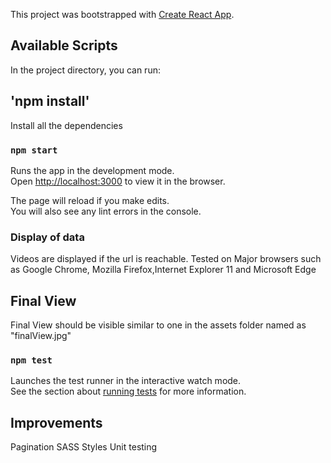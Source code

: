 This project was bootstrapped with [Create React App](https://github.com/facebook/create-react-app).

## Available Scripts

In the project directory, you can run:

## 'npm install' 
Install all the dependencies

### `npm start`

Runs the app in the development mode.<br>
Open [http://localhost:3000](http://localhost:3000) to view it in the browser.

The page will reload if you make edits.<br>
You will also see any lint errors in the console.


### Display of data
Videos are displayed if the url is reachable. Tested on Major browsers such as Google Chrome, Mozilla Firefox,Internet Explorer 11 and Microsoft Edge

## Final View
Final View should be visible similar to one in the assets folder named as "finalView.jpg"

### `npm test`

Launches the test runner in the interactive watch mode.<br>
See the section about [running tests](https://facebook.github.io/create-react-app/docs/running-tests) for more information.

## Improvements
Pagination
SASS Styles
Unit testing